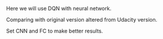 Here we will use DQN with neural network.

Comparing with original version altered from Udacity version.

Set CNN and FC to make better results.
